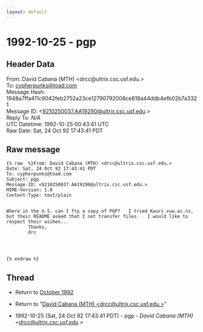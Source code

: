 ```yaml
---
layout: default
---
```


# 1992-10-25 - pgp

## Header Data

From: David Cabana (MTH) \<drcc<span>@</span>ultrix.csc.usf.edu.\><br>
To: cypherpunks@toad.com<br>
Message Hash: 1948a7ffa411c9042feb2752a23ce12790792008ce818a44ddb4efb02b7a3321<br>
Message ID: \<9210250037.AA19290@ultrix.csc.usf.edu.\><br>
Reply To: _N/A_<br>
UTC Datetime: 1992-10-25 00:43:41 UTC<br>
Raw Date: Sat, 24 Oct 92 17:43:41 PDT<br>

## Raw message

```
{% raw  %}From: David Cabana (MTH) <drcc@ultrix.csc.usf.edu.>
Date: Sat, 24 Oct 92 17:43:41 PDT
To: cypherpunks@toad.com
Subject: pgp
Message-ID: <9210250037.AA19290@ultrix.csc.usf.edu.>
MIME-Version: 1.0
Content-Type: text/plain


Where in the U.S. can I ftp a copy of PGP?   I tried Kauri.vuw.ac.nz,
but their README asked that I not transfer files.   I would like to 
respect their wishes...
		Thanks,
		drc




{% endraw %}
```

## Thread

+ Return to [October 1992](/archive/1992/10)

+ Return to "[David Cabana (MTH) <drcc<span>@</span>ultrix.csc.usf.edu.>](/author/david_cabana_mth_drcc_at_ultrix_csc_usf_edu_)"

+ 1992-10-25 (Sat, 24 Oct 92 17:43:41 PDT) - pgp - _David Cabana (MTH) \<drcc@ultrix.csc.usf.edu.\>_


